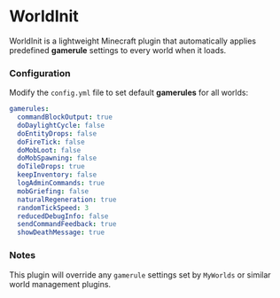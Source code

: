 # WorldInit

WorldInit is a lightweight Minecraft plugin that automatically applies predefined **gamerule** settings to every world when it loads.

### Configuration
Modify the `config.yml` file to set default **gamerules** for all worlds:

```yaml
gamerules:
  commandBlockOutput: true
  doDaylightCycle: false
  doEntityDrops: false
  doFireTick: false
  doMobLoot: false
  doMobSpawning: false
  doTileDrops: true
  keepInventory: false
  logAdminCommands: true
  mobGriefing: false
  naturalRegeneration: true
  randomTickSpeed: 3
  reducedDebugInfo: false
  sendCommandFeedback: true
  showDeathMessage: true
```

### Notes
This plugin will override any `gamerule` settings set by `MyWorlds` or similar world management plugins.

